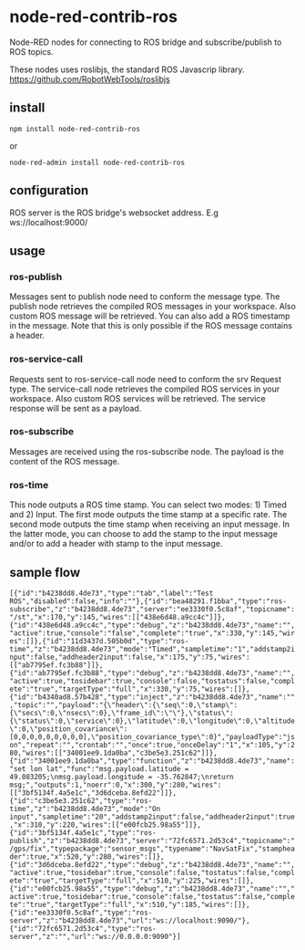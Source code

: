 # node-red-contrib-ros
Node-RED nodes for connecting to ROS bridge and subscribe/publish to ROS topics.

These nodes uses roslibjs, the standard ROS Javascrip library. https://github.com/RobotWebTools/roslibjs

## install

`npm install node-red-contrib-ros`

or

`node-red-admin install node-red-contrib-ros`

## configuration

ROS server is the ROS bridge's websocket address. E.g ws://localhost:9000/

## usage

### ros-publish
Messages sent to publish node need to conform the message type. The publish node retrieves the compiled ROS messages in your workspace. Also custom ROS message will be retrieved. You can also add a ROS timestamp in the message. Note that this is only possible if the ROS message contains a header. 

### ros-service-call
Requests sent to ros-service-call node need to conform the srv Request type. The service-call node retrieves the compiled ROS services in your workspace. Also custom ROS services will be retrieved. The service response will be sent as a payload.

### ros-subscribe
Messages are received using the ros-subscribe node. The payload is the content of the ROS message.

### ros-time
This node outputs a ROS time stamp. You can select two modes: 1) Timed and 2) Input. The first mode outputs the time stamp at a specific rate. The second mode outputs the time stamp when receiving an input message. In the latter mode, you can choose to add the stamp to the input message and/or to add a header with stamp to the input message. 

## sample flow

`[{"id":"b4238dd8.4de73","type":"tab","label":"Test ROS","disabled":false,"info":""},{"id":"bea48291.f1bba","type":"ros-subscribe","z":"b4238dd8.4de73","server":"ee3330f0.5c8af","topicname":"/st","x":170,"y":145,"wires":[["438e6d48.a9cc4c"]]},{"id":"438e6d48.a9cc4c","type":"debug","z":"b4238dd8.4de73","name":"","active":true,"console":"false","complete":"true","x":330,"y":145,"wires":[]},{"id":"11d3437d.505b0d","type":"ros-time","z":"b4238dd8.4de73","mode":"Timed","sampletime":"1","addstamp2input":false,"addheader2input":false,"x":175,"y":75,"wires":[["ab7795ef.fc3b88"]]},{"id":"ab7795ef.fc3b88","type":"debug","z":"b4238dd8.4de73","name":"","active":true,"tosidebar":true,"console":false,"tostatus":false,"complete":"true","targetType":"full","x":330,"y":75,"wires":[]},{"id":"b4340ad8.57b428","type":"inject","z":"b4238dd8.4de73","name":"","topic":"","payload":"{\"header\":{\"seq\":0,\"stamp\":{\"secs\":0,\"nsecs\":0},\"frame_id\":\"\"},\"status\":{\"status\":0,\"service\":0},\"latitude\":0,\"longitude\":0,\"altitude\":0,\"position_covariance\":[0,0,0,0,0,0,0,0,0],\"position_covariance_type\":0}","payloadType":"json","repeat":"","crontab":"","once":true,"onceDelay":"1","x":105,"y":280,"wires":[["34001ee9.1da0ba","c3be5e3.251c62"]]},{"id":"34001ee9.1da0ba","type":"function","z":"b4238dd8.4de73","name":"set lon lat","func":"msg.payload.latitude = 49.083205;\nmsg.payload.longitude = -35.762847;\nreturn msg;","outputs":1,"noerr":0,"x":300,"y":280,"wires":[["3bf5134f.4a5e1c","3d6dceba.8efd22"]]},{"id":"c3be5e3.251c62","type":"ros-time","z":"b4238dd8.4de73","mode":"On input","sampletime":"20","addstamp2input":false,"addheader2input":true,"x":310,"y":220,"wires":[["e00fcb25.98a55"]]},{"id":"3bf5134f.4a5e1c","type":"ros-publish","z":"b4238dd8.4de73","server":"72fc6571.2d53c4","topicname":"/gps/fix","typepackage":"sensor_msgs","typename":"NavSatFix","stampheader":true,"x":520,"y":280,"wires":[]},{"id":"3d6dceba.8efd22","type":"debug","z":"b4238dd8.4de73","name":"","active":true,"tosidebar":true,"console":false,"tostatus":false,"complete":"true","targetType":"full","x":510,"y":225,"wires":[]},{"id":"e00fcb25.98a55","type":"debug","z":"b4238dd8.4de73","name":"","active":true,"tosidebar":true,"console":false,"tostatus":false,"complete":"true","targetType":"full","x":510,"y":185,"wires":[]},{"id":"ee3330f0.5c8af","type":"ros-server","z":"b4238dd8.4de73","url":"ws://localhost:9090/"},{"id":"72fc6571.2d53c4","type":"ros-server","z":"","url":"ws://0.0.0.0:9090"}]`
